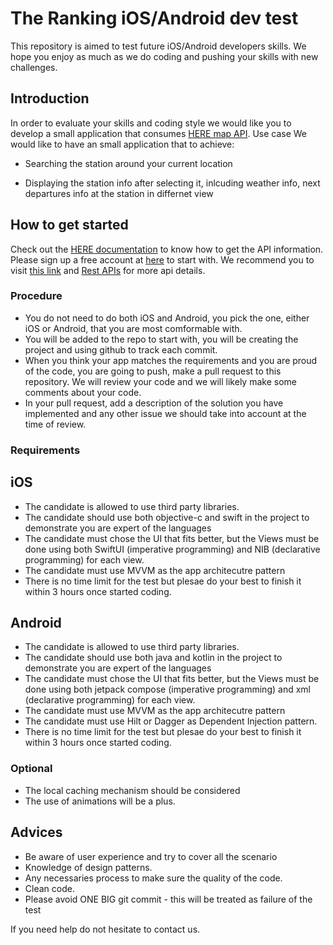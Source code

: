 # The Ranking iOS/Android dev test

This repository is aimed to test future iOS/Android developers skills. We hope you enjoy as much as we do coding and pushing your skills with new challenges.

## Introduction
In order to evaluate your skills and coding style we would like you to develop a small application that consumes [HERE map API](https://developer.here.com/rest-apis/documentation/transit/topics/overview.html).
Use case
We would like to have an small application that to achieve:
* Searching the station around your current location

* Displaying the station info after selecting it, inlcuding weather info, next departures info at the station in differnet view


## How to get started
Check out the [HERE documentation](https://developer.here.com/rest-apis/documentation/transit/topics/overview.html) to know how to get the API information. Please sign up a free account at [here](https://developer.here.com/plans/api/consumer-mapping) to start with. We recommend you to visit [this link](https://developer.here.com/api-explorer/rest) and [Rest APIs](https://developer.here.com/develop/rest-apis) for more api details.

### Procedure
* You do not need to do both iOS and Android, you pick the one, either iOS or Android, that you are most comformable with. 
* You will be added to the repo to start with, you will be creating the project and using github to track each commit. 
* When you think your app matches the requirements and you are proud of the code, you are going to push, make a pull request to this repository. We will review your code and we will likely make some comments about your code.
* In your pull request, add a description of the solution you have implemented and any other issue we should take into account at the time of review.

### Requirements
## iOS
* The candidate is allowed to use third party libraries. 
* The candidate should use both objective-c and swift in the project to demonstrate you are expert of the languages
* The candidate must chose the UI that fits better, but the Views must be done using both SwiftUI (imperative programming) and NIB (declarative programming) for each view.
* The candidate must use MVVM as the app architecutre pattern
* There is no time limit for the test but plesae do your best to finish it within 3 hours once started coding.

## Android
* The candidate is allowed to use third party libraries. 
* The candidate should use both java and kotlin in the project to demonstrate you are expert of the languages
* The candidate must chose the UI that fits better, but the Views must be done using both jetpack compose (imperative programming) and xml (declarative programming) for each view. 
* The candidate must use MVVM as the app architecutre pattern
* The candidate must use Hilt or Dagger as Dependent Injection pattern.
* There is no time limit for the test but plesae do your best to finish it within 3 hours once started coding.

### Optional
* The local caching mechanism should be considered
* The use of animations will be a plus.

## Advices
* Be aware of user experience and try to cover all the scenario
* Knowledge of design patterns.
* Any necessaries process to make sure the quality of the code.
* Clean code.
* Please avoid ONE BIG git commit - this will be treated as failure of the test

If you need help do not hesitate to contact us.
